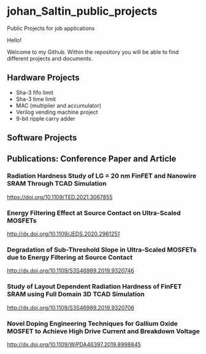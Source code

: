 # johan_Saltin_public_projects
Public Projects for job applications

Hello!

Welcome to my Github. Within the repository you will be able to find different projects and documents.

## Hardware Projects
* Sha-3 fifo limit
* Sha-3 time limit
* MAC (multiplier and accumulator)
* Verilog vending machine project
* 9-bit ripple carry adder

## Software Projects



## Publications: Conference Paper and Article

### Radiation Hardness Study of LG = 20 nm FinFET and Nanowire SRAM Through TCAD Simulation
https://doi.org/10.1109/TED.2021.3067855

### Energy Filtering Effect at Source Contact on Ultra-Scaled MOSFETs
http://dx.doi.org/10.1109/JEDS.2020.2981251

### Degradation of Sub-Threshold Slope in Ultra-Scaled MOSFETs due to Energy Filtering at Source Contact
http://dx.doi.org/10.1109/S3S46989.2019.9320746 

### Study of Layout Dependent Radiation Hardness of FinFET SRAM using Full Domain 3D TCAD Simulation
http://dx.doi.org/10.1109/S3S46989.2019.9320706

### Novel Doping Engineering Techniques for Gallium Oxide MOSFET to Achieve High Drive Current and Breakdown Voltage
http://dx.doi.org/10.1109/WiPDA46397.2019.8998845
